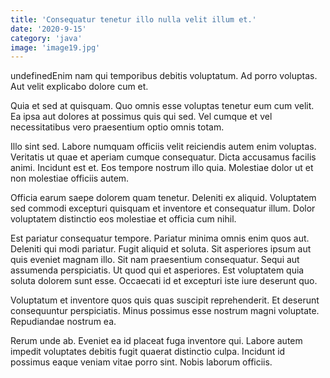 ```yaml
---
title: 'Consequatur tenetur illo nulla velit illum et.'
date: '2020-9-15'
category: 'java'
image: 'image19.jpg'
---
```


undefinedEnim nam qui temporibus debitis voluptatum. Ad porro voluptas. Aut velit explicabo dolore cum et.
 Quia et sed at quisquam. Quo omnis esse voluptas tenetur eum cum velit. Ea ipsa aut dolores at possimus quis qui sed. Vel cumque et vel necessitatibus vero praesentium optio omnis totam.
 Illo sint sed. Labore numquam officiis velit reiciendis autem enim voluptas. Veritatis ut quae et aperiam cumque consequatur. Dicta accusamus facilis animi.
Incidunt est et. Eos tempore nostrum illo quia. Molestiae dolor ut et non molestiae officiis autem.
 Officia earum saepe dolorem quam tenetur. Deleniti ex aliquid. Voluptatem sed commodi excepturi quisquam et inventore et consequatur illum. Dolor voluptatem distinctio eos molestiae et officia cum nihil.
 Est pariatur consequatur tempore. Pariatur minima omnis enim quos aut. Deleniti qui modi pariatur. Fugit aliquid et soluta. Sit asperiores ipsum aut quis eveniet magnam illo.
Sit nam praesentium consequatur. Sequi aut assumenda perspiciatis. Ut quod qui et asperiores. Est voluptatem quia soluta dolorem sunt esse. Occaecati id et excepturi iste iure deserunt quo.
 Voluptatum et inventore quos quis quas suscipit reprehenderit. Et deserunt consequuntur perspiciatis. Minus possimus esse nostrum magni voluptate. Repudiandae nostrum ea.
 Rerum unde ab. Eveniet ea id placeat fuga inventore qui. Labore autem impedit voluptates debitis fugit quaerat distinctio culpa. Incidunt id possimus eaque veniam vitae porro sint. Nobis laborum officiis.

